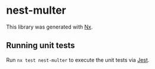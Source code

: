 # nest-multer

This library was generated with [Nx](https://nx.dev).

## Running unit tests

Run `nx test nest-multer` to execute the unit tests via [Jest](https://jestjs.io).
